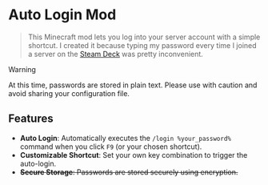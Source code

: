 # Auto Login Mod

> This Minecraft mod lets you log into your server account with a simple shortcut. I created it because typing my password every time I joined a server on the [Steam Deck](https://store.steampowered.com/steamdeck/) was pretty inconvenient.

> [!WARNING]
> At this time, passwords are stored in plain text. Please use with caution and avoid sharing your configuration file.

## Features

- **Auto Login**: Automatically executes the `/login %your_password%` command when you click `F9` (or your chosen shortcut).
- **Customizable Shortcut**: Set your own key combination to trigger the auto-login.
- ~~**Secure Storage**: Passwords are stored securely using encryption.~~